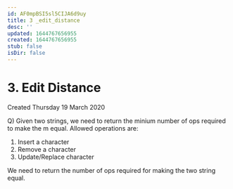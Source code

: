```yaml
---
id: AF0mpBSI5sl5CIJA6d9uy
title: 3 _edit_distance
desc: ''
updated: 1644767656955
created: 1644767656955
stub: false
isDir: false
---
```

# 3. Edit Distance
Created Thursday 19 March 2020

Q) Given two strings, we need to return the minium number of ops required to make the m equal.
Allowed operations are:

1. Insert a character
2. Remove a character
3. Update/Replace character


We need to return the number of ops required for making the two string equal.

